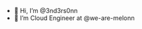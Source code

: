 - 👋 Hi, I’m @3nd3rs0nn
- 👀 I’m Cloud Engineer at @we-are-melonn

<!---
3nd3rs0nn/3nd3rs0nn is a ✨ special ✨ repository because its `README.md` (this file) appears on your GitHub profile.
You can click the Preview link to take a look at your changes.
--->
